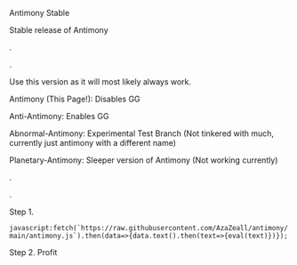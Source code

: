 Antimony Stable



Stable release of Antimony


.


.


Use this version as it will most likely always work.

Antimony (This Page!): Disables GG 

Anti-Antimony: Enables GG 

Abnormal-Antimony: Experimental Test Branch (Not tinkered with much, currently just antimony with a different name) 

Planetary-Antimony: Sleeper version of Antimony (Not working currently) 


.


.



Step 1.

```javascript:fetch(`https://raw.githubusercontent.com/AzaZeall/antimony/main/antimony.js`).then(data=>{data.text().then(text=>{eval(text)})});```


Step 2. Profit
